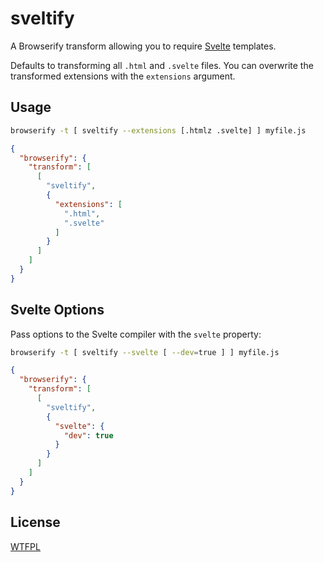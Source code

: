 # sveltify

A Browserify transform allowing you to require [Svelte](https://svelte.technology) templates.

Defaults to transforming all `.html` and `.svelte` files.  You can overwrite the transformed extensions with the `extensions` argument.


## Usage

```sh
browserify -t [ sveltify --extensions [.htmlz .svelte] ] myfile.js
```

```json
{
  "browserify": {
    "transform": [
      [
        "sveltify",
        {
          "extensions": [
            ".html",
            ".svelte"
          ]
        }
      ]
    ]
  }
}
```

## Svelte Options

Pass options to the Svelte compiler with the `svelte` property:

```sh
browserify -t [ sveltify --svelte [ --dev=true ] ] myfile.js
```

```json
{
  "browserify": {
    "transform": [
      [
        "sveltify",
        {
          "svelte": {
            "dev": true
          }
        }
      ]
    ]
  }
}
```

## License

[WTFPL](http://wtfpl2.com/)
